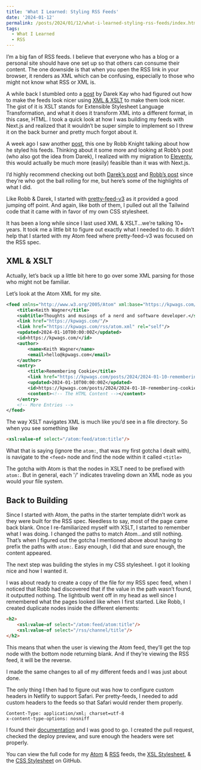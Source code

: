 ```yaml
---
title: 'What I Learned: Styling RSS Feeds'
date: '2024-01-12'
permalink: /posts/2024/01/12/what-i-learned-styling-rss-feeds/index.html
tags:
  - What I Learned
  - RSS
---
```


I’m a big fan of RSS feeds. I believe that everyone who has a blog or a personal site should have one set up so that others can consume their content. The one downside is that when you open the RSS link in your browser, it renders as XML which can be confusing, especially to those who might not know what RSS or XML is.
<!-- excerpt -->

A while back I stumbled onto a [post](https://darekkay.com/blog/rss-styling/) by Darek Kay who had figured out how to make the feeds look nicer using [XML & XSLT](https://developer.mozilla.org/en-US/docs/Web/XSLT/Transforming_XML_with_XSLT) to make them look nicer. The gist of it is XSLT stands for Extensible Stylesheet Language Transformation, and what it does it transform XML into a different format, in this case, HTML. I took a quick look at how I was building my feeds with Next.js and realized that it wouldn’t be super simple to implement so I threw it on the back burner and pretty much forgot about it.

A week ago I saw another [post](https://rknight.me/blog/styling-rss-and-atom-feeds/), this one by Robb Knight talking about how he styled his feeds. Thinking about it some more and looking at Robb’s post (who also got the idea from Darek), I realized with my migration to [Eleventy](https://www.11ty.dev), this would actually be much more (easily) feasible than it was with Next.js.

I’d highly recommend checking out both [Darek’s post](https://darekkay.com/blog/rss-styling/) and [Robb’s post](https://rknight.me/blog/styling-rss-and-atom-feeds/) since they’re who got the ball rolling for me, but here’s some of the highlights of what I did.

Like Robb & Darek, I started with [pretty-feed-v3](https://github.com/genmon/aboutfeeds/blob/main/tools/pretty-feed-v3.xsl) as it provided a good jumping off point. And again, like both of them, I pulled out all the Tailwind code that it came with in favor of my own CSS stylesheet.

It has been a long while since I last used XML & XSLT...we’re talking 10+ years. It took me a little bit to figure out exactly what I needed to do. It didn’t help that I started with my Atom feed where pretty-feed-v3 was focused on the RSS spec.

## XML & XSLT

Actually, let’s back up a little bit here to go over some XML parsing for those who might not be familiar.

Let’s look at the Atom XML for my site.

```xml
<feed xmlns="http://www.w3.org/2005/Atom" xml:base="https://kpwags.com/">
	<title>Keith Wagner</title>
	<subtitle>Thoughts and musings of a nerd and software developer.</subtitle>
	<link href="https://kpwags.com/"/>
	<link href="https://kpwags.com/rss/atom.xml" rel="self"/>
	<updated>2024-01-10T00:00:00Z</updated>
	<id>https://kpwags.com/</id>
	<author>
		<name>Keith Wagner</name>
		<email>hello@kpwags.com</email>
	</author>
	<entry>
		<title>Remembering Cookie</title>
		<link href="https://kpwags.com/posts/2024/2024-01-10-remembering-cookie/"/>
		<updated>2024-01-10T00:00:00Z</updated>
		<id>https://kpwags.com/posts/2024/2024-01-10-remembering-cookie/</id>
		<content><!-- The HTML Content --></content>
	</entry>
	<!-- More Entries -->
</feed>
```

The way XSLT navigates XML is much like you’d see in a file directory. So when you see something like

```html
<xsl:value-of select="/atom:feed/atom:title"/>
```

What that is saying (ignore the `atom:`, that was my first gotcha I dealt with), is navigate to the `<feed>` node and find the node within it called `<title>`

The gotcha with Atom is that the nodes in XSLT need to be prefixed with `atom:`. But in general, each '/' indicates traveling down an XML node as you would your file system.

## Back to Building

Since I started with Atom, the paths in the starter template didn’t work as they were built for the RSS spec. Needless to say, most of the page came back blank. Once I re-familiarized myself with XSLT, I started to remember what I was doing. I changed the paths to match Atom...and still nothing. That’s when I figured out the gotcha I mentioned above about having to prefix the paths with `atom:`. Easy enough, I did that and sure enough, the content appeared.

The next step was building the styles in my CSS stylesheet. I got it looking nice and how I wanted it.

I was about ready to create a copy of the file for my RSS spec feed, when I noticed that Robb had discovered that if the value in the path wasn’t found, it outputted nothing. The lightbulb went off in my head as well since I remembered what the pages looked like when I first started. Like Robb, I created duplicate nodes inside the different elements:

```html
<h2>
	<xsl:value-of select="/atom:feed/atom:title"/>
	<xsl:value-of select="/rss/channel/title"/>
</h2>
```

This means that when the user is viewing the Atom feed, they’ll get the top node with the bottom node returning blank. And if they’re viewing the RSS feed, it will be the reverse.

I made the same changes to all of my different feeds and I was just about done.

The only thing I then had to figure out was how to configure custom headers in Netlify to support Safari. Per pretty-feeds, I needed to add custom headers to the feeds so that Safari would render them properly.

```
Content-Type: application/xml; charset=utf-8
x-content-type-options: nosniff
```

I found their [documentation](https://docs.netlify.com/routing/headers/#syntax-for-the-headers-file) and I was good to go. I created the pull request, checked the deploy preview, and sure enough the headers were set properly.

You can view the full code for my [Atom](https://github.com/kpwags/kpwags.11ty/blob/main/src/rss/everything_atom.njk) & [RSS](https://github.com/kpwags/kpwags.11ty/blob/main/src/rss/everything_rss.njk) feeds, the [XSL Stylesheet](https://github.com/kpwags/kpwags.11ty/blob/main/public/feedstyles/rss.xsl), &  the [CSS Stylesheet](https://github.com/kpwags/kpwags.11ty/blob/main/public/css/feeds.css) on GitHub.